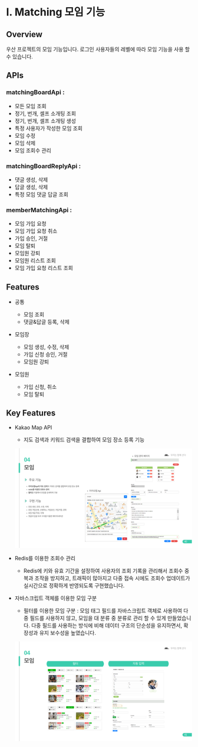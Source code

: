 # I. Matching 모임 기능

## Overview
우산 프로젝트의 모임 기능입니다. 로그인 사용자들의 레벨에 따라 모임 기능을 사용 할 수 있습니다.

## APIs
### matchingBoardApi : 
  - 모든 모임 조회
  - 정기, 번개, 셀프 소개팅 조회
  - 정기, 번개, 셀프 소개팅 생성
  - 특정 사용자가 작성한 모임 조회
  - 모임 수정
  - 모임 삭제
  - 모임 조회수 관리

### matchingBoardReplyApi :
- 댓글 생성, 삭제
- 답글 생성, 삭제
- 특정 모임 댓글 답글 조회

### memberMatchingApi :
- 모임 가입 요청
- 모임 가입 요청 취소
- 가입 승인, 거절
- 모임 탈퇴
- 모임원 강퇴
- 모임원 리스트 조회
- 모임 가입 요청 리스트 조회 

## Features

- 공통
  - 모임 조회
  - 댓글&답글 등록, 삭제
  
- 모임장
  - 모임 생성, 수정, 삭제
  - 가입 신청 승인, 거절
  - 모임원 강퇴

- 모임원
  - 가입 신청, 취소
  - 모임 탈퇴


## Key Features

- Kakao Map API
  - 지도 검색과 키워드 검색을 결합하여 모임 장소 등록 기능
  
  ![카카오맵](./39.png)
  
- Redis를 이용한 조회수 관리
  - Redis에 키와 유효 기간을 설정하여 사용자의 조회 기록을 관리해서 조회수 중복과 조작을 방지하고,
  트래픽이 많아지고 다중 접속 시에도 조회수 업데이트가 실시간으로 정확하게 반영되도록 구현했습니다.

- 자바스크립트 객체를 이용한 모임 구분
  - 필터를 이용한 모임 구분  : 모임 태그 필드를 자바스크립트 객체로 사용하여 다중 필드를 사용하지 않고,
  모임을 대 분류 중 분류로 관리 할 수 있게 만들었습니다. 다중 필드를 사용하는 방식에 비해 데이터 구조의 단순성을 유지하면서,
  확장성과 유지 보수성을 높였습니다.
  
  ![필터](./40.png)

 



